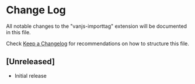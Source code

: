 # Change Log

All notable changes to the "vanjs-importtag" extension will be documented in this file.

Check [Keep a Changelog](http://keepachangelog.com/) for recommendations on how to structure this file.

## [Unreleased]

- Initial release